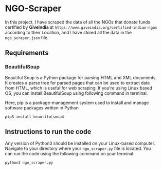 # NGO-Scraper

In this project, I have scraped the data of all the NGOs that donate funds certified by **GiveIndia** at `https://www.giveindia.org/certified-indian-ngos` according to their Location, and I have stored all the data in the `ngo_scraper.json` file.

## Requirements

### BeautifulSoup

Beautiful Soup is a Python package for parsing HTML and XML documents. It creates a parse tree for parsed pages that can be used to extract data from HTML, which is useful for web scraping. If you're using Linux based OS, you can install BeautifulSoup using following command in terminal.

Here, pip is a package-management system used to install and manage software packages written in Python
```sudo apt-get update && sudo apt-get install python3-pip (Python3).
pip3 install beautifulsoup4
```

## Instructions to run the code

Any version of Python3 should be installed on your Linux-based computer. Navigate to your directory where your `ngo_scraper.py` file is located. You can run the code using the following command on your terminal.

`python3 ngo_scraper.py`
